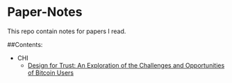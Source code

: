 # Paper-Notes
This repo contain notes for papers I read.

##Contents:
- CHI
    - [Design for Trust: An Exploration of the Challenges and Opportunities of Bitcoin Users](./CHI/Design-for-trust.md)
